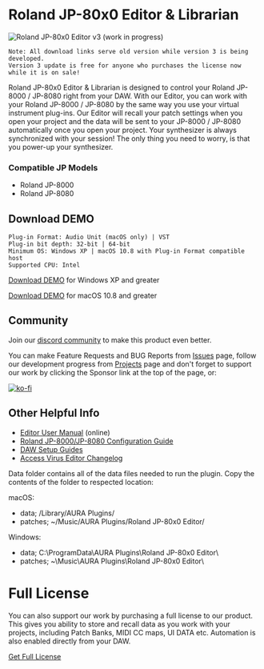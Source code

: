 # Roland JP-80x0 Editor & Librarian

![Roland JP-80x0 Editor v3 (work in progress)](https://user-images.githubusercontent.com/46903303/225457377-c25d034a-0fcd-4ab8-81e2-cea1d75d8e72.jpg)

```
Note: All download links serve old version while version 3 is being developed.
Version 3 update is free for anyone who purchases the license now while it is on sale!
```

Roland JP-80x0 Editor & Librarian is designed to control your Roland JP-8000 / JP-8080 right from your DAW. With our Editor, you can work with your Roland JP-8000 / JP-8080 by the same way you use your virtual instrument plug-ins. Our Editor will recall your patch settings when you open your project and the data will be sent to your JP-8000 / JP-8080 automatically once you open your project. Your synthesizer is always synchronized with your session! The only thing you need to worry, is that you power-up your synthesizer.

### Compatible JP Models

* Roland JP-8000
* Roland JP-8080

## Download DEMO

```
Plug-in Format: Audio Unit (macOS only) | VST
Plug-in bit depth: 32-bit | 64-bit
Minimum OS: Windows XP | macOS 10.8 with Plug-in Format compatible host
Supported CPU: Intel
```

[Download DEMO](https://downloads.auraplugins.com/download/roland-jp-80x0-editor-librarian-pc-demo/) for Windows XP and greater

[Download DEMO](https://downloads.auraplugins.com/download/roland-jp-80x0-editor-librarian-mac-demo/) for macOS 10.8 and greater

## Community

Join our [discord community](https://discord.gg/gS2cUemw) to make this product even better.

You can make Feature Requests and BUG Reports from [Issues](https://github.com/AURAPluginsLtd/Roland-JP80x0-Editor/issues) page, follow our development progress from [Projects](https://github.com/orgs/AURAPluginsLtd/projects/6/views/2) page and don't forget to support our work by clicking the Sponsor link at the top of the page, or:

[![ko-fi](https://ko-fi.com/img/githubbutton_sm.svg)](https://ko-fi.com/F1F1BFYZN)

## Other Helpful Info

- [Editor User Manual](https://docs.auraplugins.com/kb/user-guide/roland-jp-80x0-user-manual/) (online)
- [Roland JP-8000/JP-8080 Configuration Guide](https://docs.auraplugins.com/kb/article/configure-roland-jp-8000-roland-jp-8080/)
- [DAW Setup Guides](https://docs.auraplugins.com/kb/articles/category/software-configuration/)
- [Access Virus Editor Changelog](https://github.com/AURAPluginsLtd/Roland-JP80x0-Editor/blob/main/changelog.md)

Data folder contains all of the data files needed to run the plugin. Copy the contents of the folder to respected location:

macOS:

* data; /Library/AURA Plugins/
* patches; ~/Music/AURA Plugins/Roland JP-80x0 Editor/

Windows:

* data; C:\ProgramData\AURA Plugins\Roland JP-80x0 Editor\
* patches; ~\Music\AURA Plugins\Roland JP-80x0 Editor\

# Full License

You can also support our work by purchasing a full license to our product. This gives you ability to store and recall data as you work with your projects, including Patch Banks, MIDI CC maps, UI DATA etc. Automation is also enabled directly from your DAW.

[Get Full License](https://auraplugins.com/product/roland-jp-80x0-editor/)
